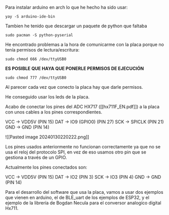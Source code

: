 Para instalar arduino en arch lo que he hecho ha sido usar:

	yay -S arduino-ide-bin

Tambien he tenido que descargar un paquete de python que faltaba

	sudo pacman -S python-pyserial

He encontrado problemas a la hora de comunicarme con la placa porque no tenía permisos de lectura/escritura:

	sudo chmod 666 /dev/ttyUSB0

**ES POSIBLE QUE HAYA QUE PONERLE PERMISOS DE EJECUCIÓN**

	sudo chmod 777 /dev/ttyUSB0

Al parecer cada vez que conecto la placa hay que darle permisos.

He conseguido usar los leds de la placa.

Acabo de conectar  los pines del ADC HX717 ([[hx711F_EN.pdf]]) a la placa con unos cables a los pines correspondientes.

VCC -> VDD5V (PIN 15)
DAT -> IO9 (GPIO0) (PIN 27)
SCK -> SPICLK (PIN 21)
GND -> GND (PIN 14)

![[Pasted image 20240130220222.png]]

Los pines usados anteriormente no funcionan correctamente ya que no se usa el reloj del protocolo SPI, en vez de eso usamos otro pin que se gestiona a través de un GPIO.

Actualmente los pines conectados son:

VCC -> VDD5V (PIN 15)
DAT -> IO2 (PIN 3)
SCK -> IO3 (PIN 4)
GND -> GND (PIN 14)

Para el desarrollo del software que usa la placa, vamos a usar dos ejemplos que vienen en arduino, el de BLE_uart de los ejemplos de ESP32, y el ejemplo de la librería de Bogdan Necula para el conversor analogico digital Hx711.

